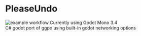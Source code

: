 # PleaseUndo
![example workflow](https://github.com/HeatXD/PleaseUndo/actions/workflows/dotnet.yml/badge.svg)
Currently using Godot Mono 3.4 \
C# godot port of ggpo using built-in godot networking options


